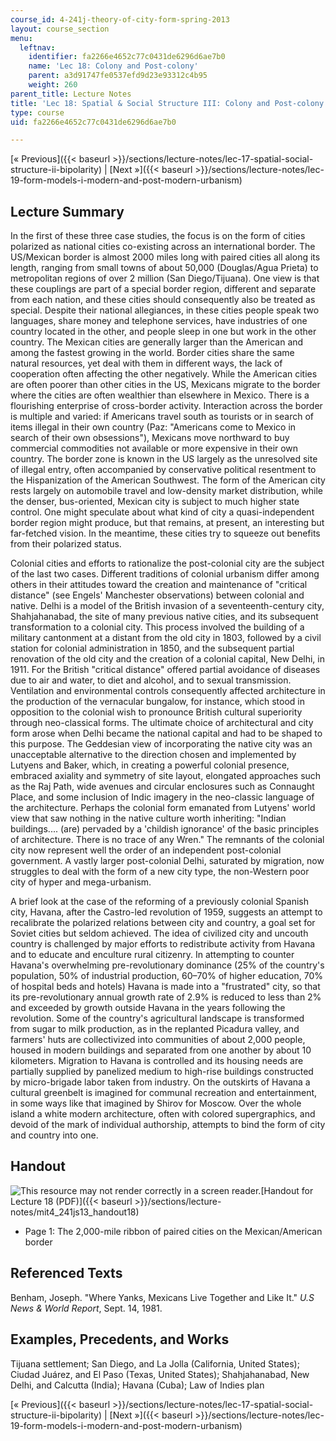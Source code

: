 ```yaml
---
course_id: 4-241j-theory-of-city-form-spring-2013
layout: course_section
menu:
  leftnav:
    identifier: fa2266e4652c77c0431de6296d6ae7b0
    name: 'Lec 18: Colony and Post-colony'
    parent: a3d91747fe0537efd9d23e93312c4b95
    weight: 260
parent_title: Lecture Notes
title: 'Lec 18: Spatial & Social Structure III: Colony and Post-colony'
type: course
uid: fa2266e4652c77c0431de6296d6ae7b0

---
```


[« Previous]({{< baseurl >}}/sections/lecture-notes/lec-17-spatial-social-structure-ii-bipolarity) | [Next »]({{< baseurl >}}/sections/lecture-notes/lec-19-form-models-i-modern-and-post-modern-urbanism)

Lecture Summary
---------------

In the first of these three case studies, the focus is on the form of cities polarized as national cities co-existing across an international border. The US/Mexican border is almost 2000 miles long with paired cities all along its length, ranging from small towns of about 50,000 (Douglas/Agua Prieta) to metropolitan regions of over 2 million (San Diego/Tijuana). One view is that these couplings are part of a special border region, different and separate from each nation, and these cities should consequently also be treated as special. Despite their national allegiances, in these cities people speak two languages, share money and telephone services, have industries of one country located in the other, and people sleep in one but work in the other country. The Mexican cities are generally larger than the American and among the fastest growing in the world. Border cities share the same natural resources, yet deal with them in different ways, the lack of cooperation often affecting the other negatively. While the American cities are often poorer than other cities in the US, Mexicans migrate to the border where the cities are often wealthier than elsewhere in Mexico. There is a flourishing enterprise of cross-border activity. Interaction across the border is multiple and varied: if Americans travel south as tourists or in search of items illegal in their own country (Paz: "Americans come to Mexico in search of their own obsessions"), Mexicans move northward to buy commercial commodities not available or more expensive in their own country. The border zone is known in the US largely as the unresolved site of illegal entry, often accompanied by conservative political resentment to the Hispanization of the American Southwest. The form of the American city rests largely on automobile travel and low-density market distribution, while the denser, bus-oriented, Mexican city is subject to much higher state control. One might speculate about what kind of city a quasi-independent border region might produce, but that remains, at present, an interesting but far-fetched vision. In the meantime, these cities try to squeeze out benefits from their polarized status.

Colonial cities and efforts to rationalize the post-colonial city are the subject of the last two cases. Different traditions of colonial urbanism differ among others in their attitudes toward the creation and maintenance of "critical distance" (see Engels' Manchester observations) between colonial and native. Delhi is a model of the British invasion of a seventeenth-century city, Shahjahanabad, the site of many previous native cities, and its subsequent transformation to a colonial city. This process involved the building of a military cantonment at a distant from the old city in 1803, followed by a civil station for colonial administration in 1850, and the subsequent partial renovation of the old city and the creation of a colonial capital, New Delhi, in 1911. For the British "critical distance" offered partial avoidance of diseases due to air and water, to diet and alcohol, and to sexual transmission. Ventilation and environmental controls consequently affected architecture in the production of the vernacular bungalow, for instance, which stood in opposition to the colonial wish to pronounce British cultural superiority through neo-classical forms. The ultimate choice of architectural and city form arose when Delhi became the national capital and had to be shaped to this purpose. The Geddesian view of incorporating the native city was an unacceptable alternative to the direction chosen and implemented by Lutyens and Baker, which, in creating a powerful colonial presence, embraced axiality and symmetry of site layout, elongated approaches such as the Raj Path, wide avenues and circular enclosures such as Connaught Place, and some inclusion of Indic imagery in the neo-classic language of the architecture. Perhaps the colonial form emanated from Lutyens' world view that saw nothing in the native culture worth inheriting: "Indian buildings.... (are) pervaded by a 'childish ignorance' of the basic principles of architecture. There is no trace of any Wren." The remnants of the colonial city now represent well the order of an independent post-colonial government. A vastly larger post-colonial Delhi, saturated by migration, now struggles to deal with the form of a new city type, the non-Western poor city of hyper and mega-urbanism.

A brief look at the case of the reforming of a previously colonial Spanish city, Havana, after the Castro-led revolution of 1959, suggests an attempt to recalibrate the polarized relations between city and country, a goal set for Soviet cities but seldom achieved. The idea of civilized city and uncouth country is challenged by major efforts to redistribute activity from Havana and to educate and enculture rural citizenry. In attempting to counter Havana's overwhelming pre-revolutionary dominance (25% of the country's population, 50% of industrial production, 60–70% of higher education, 70% of hospital beds and hotels) Havana is made into a "frustrated" city, so that its pre-revolutionary annual growth rate of 2.9% is reduced to less than 2% and exceeded by growth outside Havana in the years following the revolution. Some of the country's agricultural landscape is transformed from sugar to milk production, as in the replanted Picadura valley, and farmers' huts are collectivized into communities of about 2,000 people, housed in modern buildings and separated from one another by about 10 kilometers. Migration to Havana is controlled and its housing needs are partially supplied by panelized medium to high-rise buildings constructed by micro-brigade labor taken from industry. On the outskirts of Havana a cultural greenbelt is imagined for communal recreation and entertainment, in some ways like that imagined by Shirov for Moscow. Over the whole island a white modern architecture, often with colored supergraphics, and devoid of the mark of individual authorship, attempts to bind the form of city and country into one.

Handout
-------

![This resource may not render correctly in a screen reader.](/images/inacessible.gif)[Handout for Lecture 18 (PDF)]({{< baseurl >}}/sections/lecture-notes/mit4_241js13_handout18)

*   Page 1: The 2,000-mile ribbon of paired cities on the Mexican/American border

Referenced Texts
----------------

Benham, Joseph. "Where Yanks, Mexicans Live Together and Like It." _U.S News & World Report_, Sept. 14, 1981.

Examples, Precedents, and Works
-------------------------------

Tijuana settlement; San Diego, and La Jolla (California, United States); Ciudad Juárez, and El Paso (Texas, United States); Shahjahanabad, New Delhi, and Calcutta (India); Havana (Cuba); Law of Indies plan

[« Previous]({{< baseurl >}}/sections/lecture-notes/lec-17-spatial-social-structure-ii-bipolarity) | [Next »]({{< baseurl >}}/sections/lecture-notes/lec-19-form-models-i-modern-and-post-modern-urbanism)